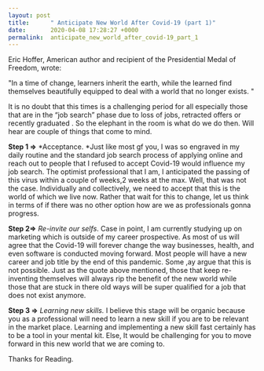 ```yaml
---
layout: post
title:      " Anticipate New World After Covid-19 (part 1)"
date:       2020-04-08 17:28:27 +0000
permalink:  anticipate_new_world_after_covid-19_part_1
---
```





Eric Hoffer, American author and recipient of the Presidential Medal of Freedom, wrote:

"In a time of change, learners inherit the earth, while the learned find themselves beautifully equipped to deal with a world that no longer exists. "

 It is no doubt that this times is a challenging period for all especially those that are in the “job search” phase due to loss of jobs, retracted offers or recently graduated .  So the elephant in the room is what do we do then.  Will hear are couple of things that come to mind.

**Step 1  =>** *Acceptance. *Just like most gf you, I was so engraved in my daily  routine and the standard job search process of  applying online and reach out to people that I refused to accept  Covid-19 would influence my job search. The optimist professional that I am, I anticipated the passing of this virus within a couple of weeks,2 weeks at the max.  Well, that was not the case. Individually and collectively,  we need to accept that this is the world of which we live now. Rather that wait for this to change, let us think in terms of if there was no other option how are we as professionals gonna progress.   

**Step 2=>** *Re-invite our selfs*. Case in point, I am currently studying up on marketing which is outside of my career prospective. As most of us will agree that the Covid-19 will forever change the way businesses, health, and even software is conducted moving forward. Most people  will have a new career and job title by the end of this pandemic. Some ,ay argue that this is not possible. Just as the quote above mentioned, those that keep re-inventing themselves will always rip the benefit  of the new world while those that are stuck in there old ways will be super qualified for a job that does not exist anymore.  

**Step 3 =>** *Learning new skills.* I believe this stage will be organic because you as a professional will need to learn a new skill if you are to be relevant in the market place. Learning and implementing a new skill fast certainly has to be a tool in your mental kit. Else, It would be challenging for you to move forward in this new world that we are coming to. 

  Thanks for Reading. 

